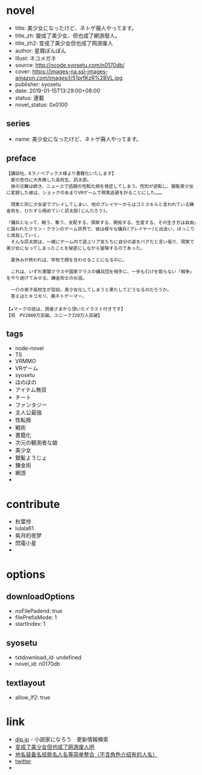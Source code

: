# novel

- title: 美少女になったけど、ネトゲ廃人やってます。
- title_zh: 變成了美少女、但也成了網游廢人。
- title_zh2: 变成了美少女但也成了网游废人
- author: 星屑ぽんぽん
- illust: ネコメガネ
- source: http://ncode.syosetu.com/n0170db/
- cover: https://images-na.ssl-images-amazon.com/images/I/51prfKzR%2BVL.jpg
- publisher: syosetu
- date: 2019-01-15T13:29:00+08:00
- status: 連載
- novel_status: 0x0100

## series

- name: 美少女になったけど、ネトゲ廃人やってます。

## preface


```
【講談社、Kラノベブックス様より書籍化いたします】
　愛の告白に大失敗した高校生、訊太郎。
　彼の災難は続き、ニュースで話題の性転化病を発症してしまう。性別が逆転し、銀髪美少女に変貌した彼は、ショックのあまりVRゲームで現実逃避を計ることにした……。

　現実と同じ少女姿でプレイしてしまい、他のプレイヤーからはゴミスキルと言われている錬金術を、ひたすら極めていく訊太郎(じんたろう)。

『傭兵となって、戦う、奪う、支配する、探索する、開拓する、生産する、その生き方は自由』と謳われたクラン・クランのゲーム世界で、彼は様々な傭兵(プレイヤー)と出会い、ほっこりと成長していく。
　そんな訊太郎は、一緒にゲーム内で遊ぶリア友たちに自分の姿をバグだと言い張り、現実で美少女になってしまったことを秘密にしながら冒険するのであった。

　夏休みが終われば、学校で顔を合わせることになるのに。

　これは、いずれ軍閣クラスや国家クラスの傭兵団を相手に、一歩も引けを取らない『戦争』をやり遂げてみせる、錬金術士のお話。

　一介の男子高校生が突如、美少女化してしまうと果たしてどうなるのだろうか。
　答えはヒキコモリ、廃ネトゲーマー。
　
【★マークの話は、読者さまから頂いたイラスト付きです】
【祝　PV2000万突破。ユニーク320万人突破】
```

## tags

- node-novel
- TS
- VRMMO
- VRゲーム
- syosetu
- ほのぼの
- アイテム無双
- チート
- ファンタジー
- 主人公最強
- 性転換
- 戦術
- 書籍化
- 次元の観測者な娘
- 美少女
- 銀髪ようじょ
- 錬金術
- 網游
- 

# contribute

- 秋葉怜
- lulala61
- 紫月的夜梦
- 閃電小星
- 

# options

## downloadOptions

- noFilePadend: true
- filePrefixMode: 1
- startIndex: 1

## syosetu

- txtdownload_id: undefined
- novel_id: n0170db

## textlayout

- allow_lf2: true

# link

- [dip.jp](https://narou.nar.jp/search.php?text=n0170db&novel=all&genre=all&new_genre=all&length=0&down=0&up=100) - 小説家になろう　更新情報検索
- [变成了美少女但也成了网游废人吧](https://tieba.baidu.com/f?kw=%E5%8F%98%E6%88%90%E4%BA%86%E7%BE%8E%E5%B0%91%E5%A5%B3%E4%BD%86%E4%B9%9F%E6%88%90%E4%BA%86%E7%BD%91%E6%B8%B8%E5%BA%9F%E4%BA%BA&ie=utf-8 "变成了美少女但也成了网游废人")
- [地名装备名技能名人名等简单整合（不含角色介绍有的人名）](https://tieba.baidu.com/p/5603770798 "地名装备名技能名人名等简单整合（不含角色介绍有的人名）")
- [twitter](https://twitter.com/hosikuzuponpon)
- 




